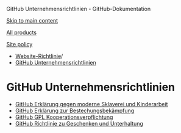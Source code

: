 GitHub Unternehmensrichtlinien - GitHub-Dokumentation

[Skip to main content](#main-content)

[All products](/de)

[Site policy](/site-policy)

* [Website-Richtlinie](/de/site-policy)/
* [GitHub Unternehmensrichtlinien](/de/site-policy/github-company-policies)

GitHub Unternehmensrichtlinien
==========

* [GitHub Erklärung gegen moderne Sklaverei und Kinderarbeit](/de/site-policy/github-company-policies/github-statement-against-modern-slavery-and-child-labor)
* [GitHub Erklärung zur Bestechungsbekämpfung](/de/site-policy/github-company-policies/github-anti-bribery-statement)
* [GitHub GPL Kooperationsverpflichtung](/de/site-policy/github-company-policies/github-gpl-cooperation-commitment)
* [GitHub Richtlinie zu Geschenken und Unterhaltung](/de/site-policy/github-company-policies/github-gifts-and-entertainment-policy)
